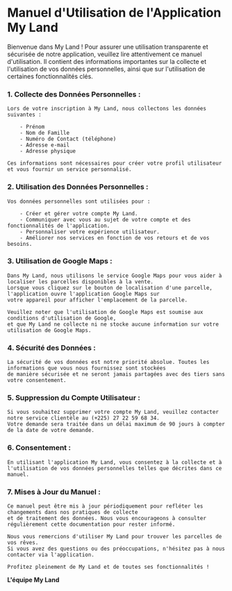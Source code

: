 # Manuel d'Utilisation de l'Application My Land


Bienvenue dans My Land ! Pour assurer une utilisation transparente et sécurisée de notre application, 
veuillez lire attentivement ce manuel d'utilisation. Il contient des informations importantes sur la collecte 
et l'utilisation de vos données personnelles, ainsi que sur l'utilisation de certaines fonctionnalités clés.


### 1. Collecte des Données Personnelles :

    Lors de votre inscription à My Land, nous collectons les données suivantes :

        - Prénom
        - Nom de Famille
        - Numéro de Contact (téléphone)
        - Adresse e-mail
        - Adresse physique

    Ces informations sont nécessaires pour créer votre profil utilisateur et vous fournir un service personnalisé.


### 2. Utilisation des Données Personnelles :

    Vos données personnelles sont utilisées pour :

        - Créer et gérer votre compte My Land.
        - Communiquer avec vous au sujet de votre compte et des fonctionnalités de l'application.
        - Personnaliser votre expérience utilisateur.
        - Améliorer nos services en fonction de vos retours et de vos besoins.
    

### 3. Utilisation de Google Maps :

    Dans My Land, nous utilisons le service Google Maps pour vous aider à localiser les parcelles disponibles à la vente. 
    Lorsque vous cliquez sur le bouton de localisation d'une parcelle, l'application ouvre l'application Google Maps sur 
    votre appareil pour afficher l'emplacement de la parcelle.

    Veuillez noter que l'utilisation de Google Maps est soumise aux conditions d'utilisation de Google, 
    et que My Land ne collecte ni ne stocke aucune information sur votre utilisation de Google Maps.
    

### 4. Sécurité des Données :

    La sécurité de vos données est notre priorité absolue. Toutes les informations que vous nous fournissez sont stockées
    de manière sécurisée et ne seront jamais partagées avec des tiers sans votre consentement.

### 5. Suppression du Compte Utilisateur :

    Si vous souhaitez supprimer votre compte My Land, veuillez contacter notre service clientèle au (+225) 27 22 59 68 34.
    Votre demande sera traitée dans un délai maximum de 90 jours à compter de la date de votre demande.

### 6. Consentement :

    En utilisant l'application My Land, vous consentez à la collecte et à l'utilisation de vos données personnelles telles que décrites dans ce manuel.
    

### 7. Mises à Jour du Manuel :

    Ce manuel peut être mis à jour périodiquement pour refléter les changements dans nos pratiques de collecte
    et de traitement des données. Nous vous encourageons à consulter régulièrement cette documentation pour rester informé.

    Nous vous remercions d'utiliser My Land pour trouver les parcelles de vos rêves. 
    Si vous avez des questions ou des préoccupations, n'hésitez pas à nous contacter via l'application.

    Profitez pleinement de My Land et de toutes ses fonctionnalités !

**L'équipe My Land**
